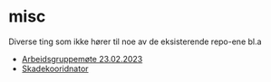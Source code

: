 # misc
Diverse ting som ikke hører til noe av de eksisterende repo-ene bl.a

- [Arbeidsgruppemøte 23.02.2023](https://fyrtaarn.github.io/misc/status2023feb)
- [Skadekooridnator](https://fyrtaarn.github.io/misc/bergen2023apr)
